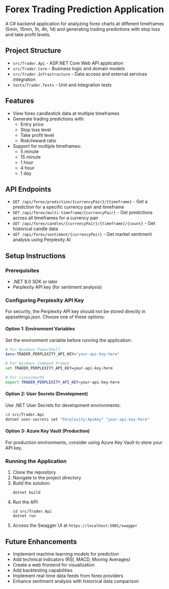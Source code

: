 # Forex Trading Prediction Application

A C# backend application for analyzing forex charts at different timeframes (5min, 15min, 1h, 4h, 1d) and generating trading predictions with stop loss and take profit levels.

## Project Structure

- `src/Trader.Api` - ASP.NET Core Web API application
- `src/Trader.Core` - Business logic and domain models
- `src/Trader.Infrastructure` - Data access and external services integration
- `tests/Trader.Tests` - Unit and integration tests

## Features

- View forex candlestick data at multiple timeframes
- Generate trading predictions with:
  - Entry price
  - Stop loss level
  - Take profit level
  - Risk/reward ratio
- Support for multiple timeframes:
  - 5 minute
  - 15 minute
  - 1 hour
  - 4 hour
  - 1 day

## API Endpoints

- `GET /api/forex/prediction/{currencyPair}/{timeframe}` - Get a prediction for a specific currency pair and timeframe
- `GET /api/forex/multi-timeframe/{currencyPair}` - Get predictions across all timeframes for a currency pair
- `GET /api/forex/candles/{currencyPair}/{timeframe}/{count}` - Get historical candle data
- `GET /api/forex/sentiment/{currencyPair}` - Get market sentiment analysis using Perplexity AI

## Setup Instructions

### Prerequisites

- .NET 8.0 SDK or later
- Perplexity API key (for sentiment analysis)

### Configuring Perplexity API Key

For security, the Perplexity API key should not be stored directly in appsettings.json. Choose one of these options:

#### Option 1: Environment Variables

Set the environment variable before running the application:

```bash
# For Windows PowerShell
$env:TRADER_PERPLEXITY_API_KEY="your-api-key-here"

# For Windows Command Prompt
set TRADER_PERPLEXITY_API_KEY=your-api-key-here

# For Linux/macOS
export TRADER_PERPLEXITY_API_KEY=your-api-key-here
```

#### Option 2: User Secrets (Development)

Use .NET User Secrets for development environments:

```bash
cd src/Trader.Api
dotnet user-secrets set "Perplexity:ApiKey" "your-api-key-here"
```

#### Option 3: Azure Key Vault (Production)

For production environments, consider using Azure Key Vault to store your API key.

### Running the Application

1. Clone the repository
2. Navigate to the project directory
3. Build the solution:
   ```
   dotnet build
   ```
4. Run the API:
   ```
   cd src/Trader.Api
   dotnet run
   ```
5. Access the Swagger UI at `https://localhost:5001/swagger`

## Future Enhancements

- Implement machine learning models for prediction
- Add technical indicators (RSI, MACD, Moving Averages)
- Create a web frontend for visualization
- Add backtesting capabilities
- Implement real-time data feeds from forex providers
- Enhance sentiment analysis with historical data comparison
